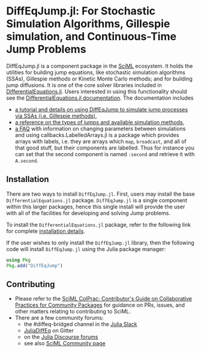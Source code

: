 # DiffEqJump.jl: For Stochastic Simulation Algorithms, Gillespie simulation, and Continuous-Time Jump Problems


DiffEqJump.jl is a component package in the [SciML](https://sciml.ai/) ecosystem. It
holds the utilities for building jump equations, like stochastic simulation algorithms (SSAs), Gillespie methods or Kinetic Monte Carlo methods; and for building jump
diffusions. It is one of the core solver libraries included in [DifferentialEquations.jl](https://github.com/JuliaDiffEq/DifferentialEquations.jl). 
Users interested in using this functionality should see the 
[DifferentialEquations.jl documentation](https://diffeq.sciml.ai/latest/). The documentation includes 
- [a tutorial and details on using DiffEqJump to simulate jump processes via SSAs (i.e. Gillespie methods)](https://diffeq.sciml.ai/latest/tutorials/discrete_stochastic_example/), 
- [a reference on the types of jumps and available simulation methods](https://diffeq.sciml.ai/latest/types/jump_types/), 
- [a FAQ](https://diffeq.sciml.ai/latest/tutorials/discrete_stochastic_example/#FAQ) with information on changing parameters between simulations and using callbacks.LabelledArrays.jl is a package which provides arrays with labels, i.e. they are
arrays which `map`, `broadcast`, and all of that good stuff, but their components
are labelled. Thus for instance you can set that the second component is named
`:second` and retrieve it with `A.second`.

## Installation

There are two ways to install `DiffEqJump.jl`. First, users may install
the base `DifferentialEquations.jl` package. `DiffEqJump.jl` is a single
component within this larger packages, hence this single install will provide
the user with all of the facilities for developing and solving Jump problems.

To install the `DifferentialEquations.jl` package, refer to the following 
link for complete [installation details](https://docs.sciml.ai/dev/modules/DiffEqDocs/). 

If the user wishes to only install the `DiffEqJump.jl` library, then the 
following code will install `DiffEqJump.jl` using the Julia package manager:

```julia
using Pkg
Pkg.add("DiffEqJump")
```

## Contributing

- Please refer to the
  [SciML ColPrac: Contributor's Guide on Collaborative Practices for Community Packages](https://github.com/SciML/ColPrac/blob/master/README.md)
  for guidance on PRs, issues, and other matters relating to contributing to SciML.
- There are a few community forums:
    - the #diffeq-bridged channel in the [Julia Slack](https://julialang.org/slack/)
    - [JuliaDiffEq](https://gitter.im/JuliaDiffEq/Lobby) on Gitter
    - on the [Julia Discourse forums](https://discourse.julialang.org)
    - see also [SciML Community page](https://sciml.ai/community/)